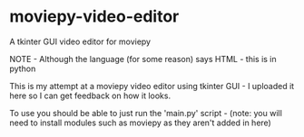 # moviepy-video-editor
A tkinter GUI video editor for moviepy

NOTE - Although the language (for some reason) says HTML - this is in python

This is my attempt at a moviepy video editor using tkinter GUI - I uploaded it here so I can get feedback on how it looks.

To use you should be able to just run the 'main.py' script - (note: you will need to install modules such as moviepy as they aren't added in here)
